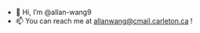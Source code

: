 - 👋 Hi, I’m @allan-wang9
- 📫 You can reach me at <allanwang@cmail.carleton.ca> !

<!---
allan-wang9/allan-wang9 is a ✨ special ✨ repository because its `README.md` (this file) appears on your GitHub profile.
You can click the Preview link to take a look at your changes.
--->
